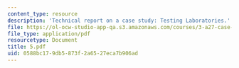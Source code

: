```yaml
---
content_type: resource
description: 'Technical report on a case study: Testing Laboratories.'
file: https://ol-ocw-studio-app-qa.s3.amazonaws.com/courses/3-a27-case-studies-in-forensic-metallurgy-fall-2007/0588bc179db5873f2a6527eca7b906ad_5.pdf
file_type: application/pdf
resourcetype: Document
title: 5.pdf
uid: 0588bc17-9db5-873f-2a65-27eca7b906ad
---
```

